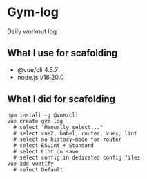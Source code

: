 Gym-log
======
Daily workout log

## What I use for scafolding
* @vue/cli 4.5.7
* node.js v16.20.0

## What I did for scafolding
```
npm install -g @vue/cli
vue create gym-log
  # select "Manually select..."
  # select vue2, babel, router, vuex, lint
  # select no history-mode for router
  # select ESLint + Standard
  # select Lint on save
  # select config in dedicated config files
vue add vuetify
  # select Default
```
